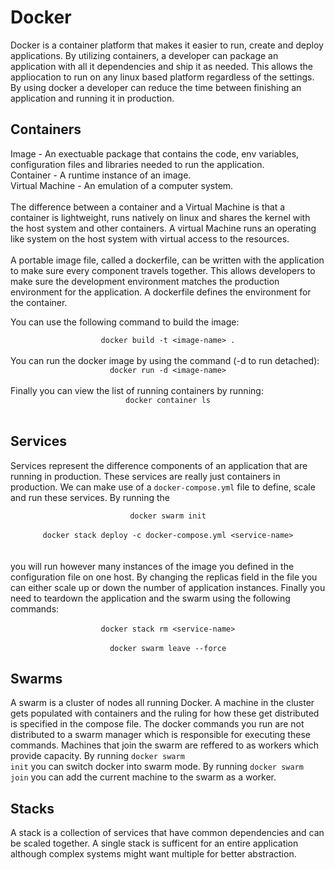 # Docker

Docker is a container platform that makes it easier to run, create and deploy applications.
By utilizing containers, a developer can package an application with all it dependencies and ship it as needed.
This allows the appliocation to run on any linux based platform regardless of the settings.
By using docker a developer can reduce the time between finishing an application and running it in production.

## Containers

Image - An exectuable package that contains the code, env variables, configuration files and libraries needed to run the application.
<br>
Container - A runtime instance of an image.
<br>
Virtual Machine - An emulation of a computer system.
<br>
<br>
The difference between a container and a Virtual Machine is that a container is lightweight, 
runs natively on linux and shares the kernel with the host system and other containers.
A virtual Machine runs an operating like system on the host system with virtual access to the resources.
<br><br>
A portable image file, called a dockerfile, can be written with the application to make sure every component travels together.
This allows developers to make sure the development environment matches the production environment for the application.
A dockerfile defines the environment for the container. 

You can use the following command to build the image:
<br>
<center><code>docker build -t &lt;image-name&gt; .</code></center>
<br>
You can run the docker image by using the command (-d to run detached):
<br>
<center><code>docker run -d &lt;image-name&gt;</code></center>
<br>
Finally you can view the list of running containers by running:
<br>
<center><code>docker container ls</code></center>
<br>

## Services

Services represent the difference components of an application that are running in production.
These services are really just containers in production.
We can make use of a <code>docker-compose.yml</code> file to define, scale and run these services.
By running the 
<br>
<center><code>docker swarm init</code></center><br>
<center><code>docker stack deploy -c docker-compose.yml &lt;service-name&gt;</code></center>
<br><br>
you will run however many instances of the image you defined in the configuration file on one host.
By changing the replicas field in the file you can either scale up or down the number of application instances.
Finally you need to teardown the application and the swarm using the following commands:
<br><br>
<center><code>docker stack rm &lt;service-name&gt;</code></center><br>
<center><code>docker swarm leave --force</code></center>

## Swarms

A swarm is a cluster of nodes all running Docker.
A machine in the cluster gets populated with containers and the ruling for how these get distributed is specified in the compose file.
The docker commands you run are not distributed to a swarm manager which is responsible for executing these commands.
Machines that join the swarm are reffered to as workers which provide capacity.
By running <code>docker swarm init</code> you can switch docker into swarm mode.
By running <code>docker swarm join</code> you can add the current machine to the swarm as a worker.

## Stacks

A stack is a collection of services that have common dependencies and can be scaled together.
A single stack is sufficent for an entire application although complex systems might want multiple for better abstraction.
